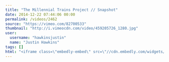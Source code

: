 ```yaml
---
title: "The Millennial Trains Project // Snapshot"
date: 2014-12-22 07:44:06 00:00
permalink: /videos/2462
source: "https://vimeo.com/82700533"
thumbnail: "http://i.vimeocdn.com/video/459205726_1280.jpg"
user:
  username: "hawkinsjustin"
  name: "Justin Hawkins"
tags: []
html: "<iframe class=\"embedly-embed\" src=\"//cdn.embedly.com/widgets/media.html?src=http%3A%2F%2Fplayer.vimeo.com%2Fvideo%2F82700533&wmode=transparent&src_secure=1&url=http%3A%2F%2Fvimeo.com%2F82700533&image=http%3A%2F%2Fi.vimeocdn.com%2Fvideo%2F459205726_1280.jpg&key=daaebf4d9cdd46779200162d0ca86e20&type=text%2Fhtml&schema=vimeo\" width=\"1280\" height=\"720\" scrolling=\"no\" frameborder=\"0\" allowfullscreen></iframe>"
---
```


